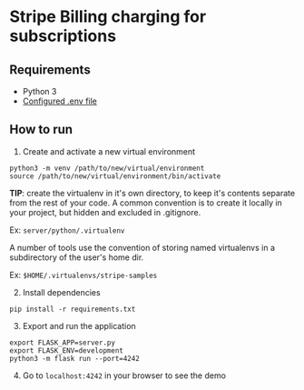 # Stripe Billing charging for subscriptions

## Requirements

- Python 3
- [Configured .env file](../README.md)

## How to run

1. Create and activate a new virtual environment

```
python3 -m venv /path/to/new/virtual/environment
source /path/to/new/virtual/environment/bin/activate
```

**TIP**: create the virtualenv in it's own directory, to keep it's contents separate from the rest of your code. 
A common convention is to create it locally in your project, but hidden and excluded in .gitignore. 

Ex: ```server/python/.virtualenv```

A number of tools use the convention of storing named virtualenvs in a subdirectory of the user's home dir. 

Ex: ```$HOME/.virtualenvs/stripe-samples```


2. Install dependencies

```
pip install -r requirements.txt
```

3. Export and run the application

```
export FLASK_APP=server.py
export FLASK_ENV=development
python3 -m flask run --port=4242
```

4. Go to `localhost:4242` in your browser to see the demo
